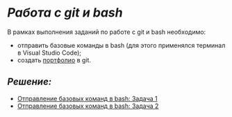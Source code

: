 # ___Работа с git и bash___
В рамках выполнения заданий по работе с git и bash необходимо:
* отправить базовые команды в bash (для этого применялся терминал в Visual Studio Code);
* создать [портфолио](https://github.com/keneshova14) в git.
## ___Решение:___
* [Отправление базовых команд в bash: Задача 1](https://github.com/keneshova14/git_bash/blob/main/bash1.txt)
* [Отправление базовых команд в bash: Задача 2](https://github.com/keneshova14/git_bash/blob/main/bash2.txt)
